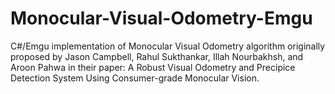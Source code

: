 # Monocular-Visual-Odometry-Emgu
C#/Emgu implementation of Monocular Visual Odometry algorithm originally proposed by Jason Campbell, Rahul Sukthankar, Illah Nourbakhsh, and Aroon Pahwa in their paper: A Robust Visual Odometry and Precipice Detection System Using Consumer-grade Monocular Vision. 
